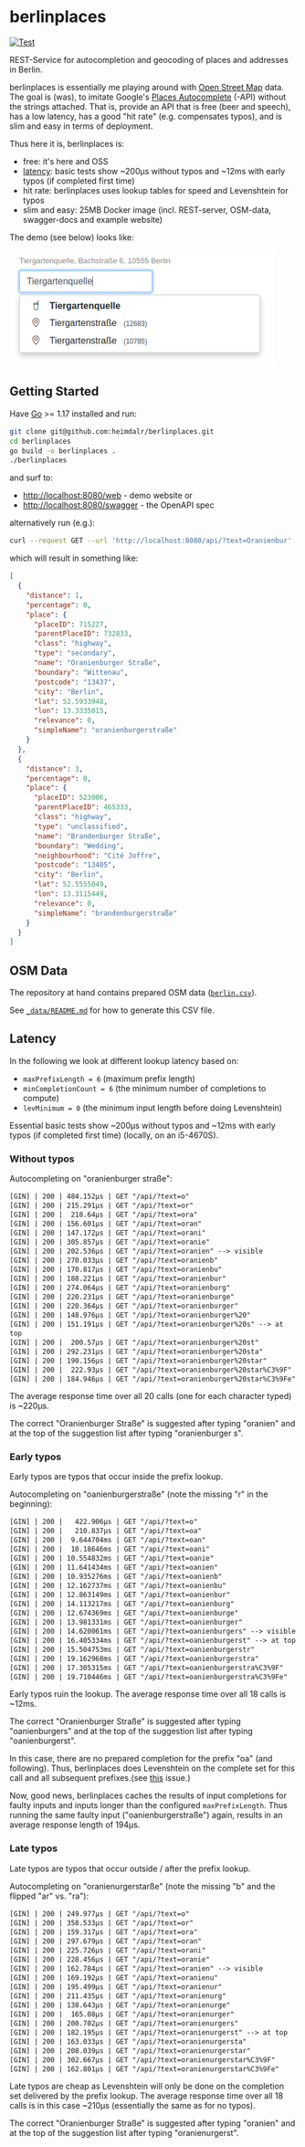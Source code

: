 # berlinplaces


[![Test](https://github.com/heimdalr/berlinplaces/actions/workflows/test.yml/badge.svg)](https://github.com/heimdalr/berlinplaces/actions/workflows/test.yml)
<!--
[![Coverage Status](https://coveralls.io/repos/github/heimdalr/arangodag/badge.svg?branch=main)](https://coveralls.io/github/heimdalr/arangodag?branch=main)
[![PkgGoDev](https://pkg.go.dev/badge/github.com/heimdalr/arangodag)](https://pkg.go.dev/github.com/heimdalr/arangodag)
[![Go Report Card](https://goreportcard.com/badge/github.com/heimdalr/arangodag)](https://goreportcard.com/report/github.com/heimdalr/arangodag)
-->

REST-Service for autocompletion and geocoding of places and addresses in Berlin.

berlinplaces is essentially me playing around with [Open Street Map](https://wiki.osmfoundation.org/wiki/Main_Page)
data. The goal is (was), to imitate Google's [Places Autocomplete](https://developers.google.com/maps/documentation/javascript/places-autocomplete#introduction)
(-API) without the strings attached. That is, provide an API that is free (beer and speech), has a low latency, has a 
good "hit rate" (e.g. compensates typos), and is slim and easy in terms of deployment. 

Thus here it is, berlinplaces is:

- free: it's here and OSS
- [latency](#latency): basic tests show ~200µs without typos and ~12ms with early typos (if completed first time)
- hit rate: berlinplaces uses lookup tables for speed and Levenshtein for typos
- slim and easy: 25MB Docker image (incl. REST-server, OSM-data, swagger-docs and example website) 

The demo (see below) looks like:

[![demo](berlinplaces.png)](berlinplaces.gif)
  
## Getting Started

Have [Go](https://go.dev/) >= 1.17 installed and run: 

~~~~bash
git clone git@github.com:heimdalr/berlinplaces.git
cd berlinplaces
go build -o berlinplaces .
./berlinplaces 
~~~~

and surf to:

- <http://localhost:8080/web> - demo website or
- <http://localhost:8080/swagger> - the OpenAPI spec

alternatively run (e.g.): 

~~~~bash
curl --request GET --url 'http://localhost:8080/api/?text=Oranienbur' | jq
~~~~

which will result in something like:

~~~~json
[
  {
    "distance": 1,
    "percentage": 0,
    "place": {
      "placeID": 715227,
      "parentPlaceID": 732833,
      "class": "highway",
      "type": "secondary",
      "name": "Oranienburger Straße",
      "boundary": "Wittenau",
      "postcode": "13437",
      "city": "Berlin",
      "lat": 52.5933948,
      "lon": 13.3335015,
      "relevance": 0,
      "simpleName": "oranienburgerstraße"
    }
  },
  {
    "distance": 3,
    "percentage": 0,
    "place": {
      "placeID": 523006,
      "parentPlaceID": 465333,
      "class": "highway",
      "type": "unclassified",
      "name": "Brandenburger Straße",
      "boundary": "Wedding",
      "neighbourhood": "Cité Joffre",
      "postcode": "13405",
      "city": "Berlin",
      "lat": 52.5555049,
      "lon": 13.3115449,
      "relevance": 0,
      "simpleName": "brandenburgerstraße"
    }
  }
]
~~~~

## OSM Data

The repository at hand contains prepared OSM data ([`berlin.csv`](berlin.csv)). 

See [`_data/README.md`](_data/README.md) for how to generate this CSV file.  

## Latency

In the following we look at different lookup latency based on:

- `maxPrefixLength = 6` (maximum prefix length)
- `minCompletionCount = 6` (the minimum number of completions to compute)
- `levMinimum = 0` (the minimum input length before doing Levenshtein)

Essential basic tests show ~200µs without typos and ~12ms with early typos (if completed first time) (locally, on an 
i5-4670S).

### Without typos

Autocompleting on "oranienburger straße":

~~~~
[GIN] | 200 | 484.152µs | GET "/api/?text=o"
[GIN] | 200 | 215.291µs | GET "/api/?text=or"
[GIN] | 200 |  218.64µs | GET "/api/?text=ora"
[GIN] | 200 | 156.601µs | GET "/api/?text=oran"
[GIN] | 200 | 147.172µs | GET "/api/?text=orani"
[GIN] | 200 | 305.857µs | GET "/api/?text=oranie"
[GIN] | 200 | 202.536µs | GET "/api/?text=oranien" --> visible
[GIN] | 200 | 270.033µs | GET "/api/?text=oranienb"
[GIN] | 200 | 170.817µs | GET "/api/?text=oranienbu"
[GIN] | 200 | 188.221µs | GET "/api/?text=oranienbur"
[GIN] | 200 | 274.064µs | GET "/api/?text=oranienburg"
[GIN] | 200 | 220.231µs | GET "/api/?text=oranienburge"
[GIN] | 200 | 220.364µs | GET "/api/?text=oranienburger"
[GIN] | 200 | 148.976µs | GET "/api/?text=oranienburger%20"
[GIN] | 200 | 151.191µs | GET "/api/?text=oranienburger%20s" --> at top
[GIN] | 200 |  200.57µs | GET "/api/?text=oranienburger%20st"
[GIN] | 200 | 292.231µs | GET "/api/?text=oranienburger%20sta"
[GIN] | 200 | 190.156µs | GET "/api/?text=oranienburger%20star"
[GIN] | 200 |  222.93µs | GET "/api/?text=oranienburger%20star%C3%9F"
[GIN] | 200 | 184.946µs | GET "/api/?text=oranienburger%20star%C3%9Fe"
~~~~

The average response time over all 20 calls (one for each character typed) is ~220µs. 

The correct "Oranienburger Straße" is suggested after typing "oranien" and at the top of the suggestion list after 
typing "oranienburger s".

### Early typos

Early typos are typos that occur inside the prefix lookup.

Autocompleting on "oanienburgerstraße" (note the missing "r" in the beginning):

~~~~
[GIN] | 200 |   422.906µs | GET "/api/?text=o"
[GIN] | 200 |   210.837µs | GET "/api/?text=oa"
[GIN] | 200 |  9.644704ms | GET "/api/?text=oan"
[GIN] | 200 |  10.18646ms | GET "/api/?text=oani"
[GIN] | 200 | 10.554832ms | GET "/api/?text=oanie"
[GIN] | 200 | 11.641434ms | GET "/api/?text=oanien"
[GIN] | 200 | 10.935276ms | GET "/api/?text=oanienb"
[GIN] | 200 | 12.162737ms | GET "/api/?text=oanienbu"
[GIN] | 200 | 12.863149ms | GET "/api/?text=oanienbur"
[GIN] | 200 | 14.113217ms | GET "/api/?text=oanienburg"
[GIN] | 200 | 12.674369ms | GET "/api/?text=oanienburge"
[GIN] | 200 | 13.981331ms | GET "/api/?text=oanienburger"
[GIN] | 200 | 14.620061ms | GET "/api/?text=oanienburgers" --> visible
[GIN] | 200 | 16.405334ms | GET "/api/?text=oanienburgerst" --> at top
[GIN] | 200 | 15.504753ms | GET "/api/?text=oanienburgerstr"
[GIN] | 200 | 19.162968ms | GET "/api/?text=oanienburgerstra"
[GIN] | 200 | 17.305315ms | GET "/api/?text=oanienburgerstra%C3%9F"
[GIN] | 200 | 19.710446ms | GET "/api/?text=oanienburgerstra%C3%9Fe"
~~~~

Early typos ruin the lookup. The average response time over all 18 calls is ~12ms. 

The correct "Oranienburger Straße" is suggested after typing "oanienburgers" and at the top of the suggestion list after
typing "oanienburgerst".

In this case, there are no prepared completion for the prefix "oa" (and following). Thus, berlinplaces does Levenshtein
on the complete set for this call and all subsequent prefixes.(see [this](https://github.com/heimdalr/berlinplaces/issues/1) 
issue.)

Now, good news, berlinplaces caches the results of input completions for faulty inputs and inputs longer than the 
configured `maxPrefixLength`. Thus running the same faulty input ("oanienburgerstraße") again, results in an average
response length of 194µs.

### Late typos

Late typos are typos that occur outside / after the prefix lookup.  

Autocompleting on "oranienurgerstarße" (note the missing "b" and the flipped "ar" vs. "ra"):

~~~~
[GIN] | 200 | 249.977µs | GET "/api/?text=o"
[GIN] | 200 | 358.533µs | GET "/api/?text=or"
[GIN] | 200 | 159.317µs | GET "/api/?text=ora"
[GIN] | 200 | 297.679µs | GET "/api/?text=oran"
[GIN] | 200 | 225.726µs | GET "/api/?text=orani"
[GIN] | 200 | 228.456µs | GET "/api/?text=oranie"
[GIN] | 200 | 162.784µs | GET "/api/?text=oranien" --> visible
[GIN] | 200 | 169.192µs | GET "/api/?text=oranienu"
[GIN] | 200 | 195.499µs | GET "/api/?text=oranienur"
[GIN] | 200 | 211.435µs | GET "/api/?text=oranienurg"
[GIN] | 200 | 138.643µs | GET "/api/?text=oranienurge"
[GIN] | 200 |  165.08µs | GET "/api/?text=oranienurger"
[GIN] | 200 | 200.702µs | GET "/api/?text=oranienurgers"
[GIN] | 200 | 182.195µs | GET "/api/?text=oranienurgerst" --> at top
[GIN] | 200 | 163.033µs | GET "/api/?text=oranienurgersta"
[GIN] | 200 | 208.039µs | GET "/api/?text=oranienurgerstar"
[GIN] | 200 | 302.667µs | GET "/api/?text=oranienurgerstar%C3%9F"
[GIN] | 200 | 162.801µs | GET "/api/?text=oranienurgerstar%C3%9Fe"
~~~~

Late typos are cheap as Levenshtein will only be done on the completion set delivered by the prefix lookup. The average 
response time over all 18 calls is in this case ~210µs (essentially the same as for no typos).

The correct "Oranienburger Straße" is suggested after typing "oranien" and at the top of the suggestion list after
typing "oranienurgerst".

